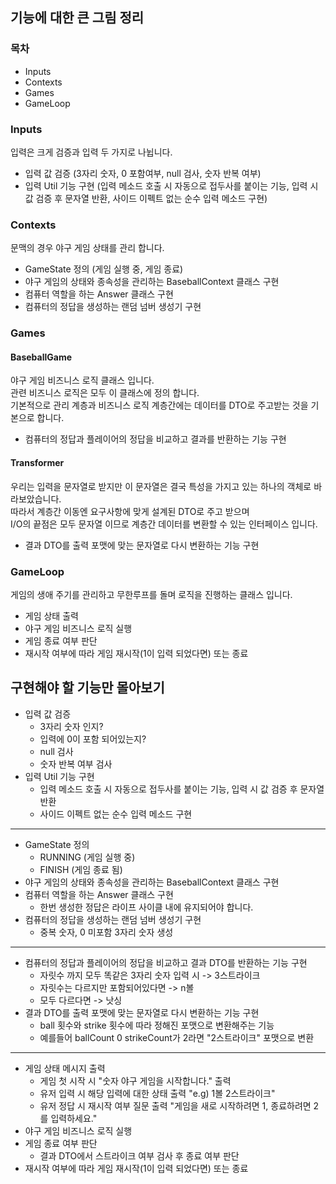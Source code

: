 ## 기능에 대한 큰 그림 정리
### 목차
- Inputs
- Contexts
- Games
- GameLoop

### Inputs
입력은 크게 검증과 입력 두 가지로 나뉩니다.

- 입력 값 검증 (3자리 숫자, 0 포함여부, null 검사, 숫자 반복 여부)
- 입력 Util 기능 구현 (입력 메소드 호출 시 자동으로 접두사를 붙이는 기능, 입력 시 값 검증 후 문자열 반환, 사이드 이펙트 없는 순수 입력 메소드 구현)

### Contexts
문맥의 경우 야구 게임 상태를 관리 합니다.
- GameState 정의 (게임 실행 중, 게임 종료)
- 야구 게임의 상태와 종속성을 관리하는 BaseballContext 클래스 구현
- 컴퓨터 역할을 하는 Answer 클래스 구현
- 컴퓨터의 정답을 생성하는 랜덤 넘버 생성기 구현

### Games
#### BaseballGame
야구 게임 비즈니스 로직 클래스 입니다.  
관련 비즈니스 로직은 모두 이 클래스에 정의 합니다.  
기본적으로 관리 계층과 비즈니스 로직 계층간에는 데이터를 DTO로 주고받는 것을 기본으로 합니다.
- 컴퓨터의 정답과 플레이어의 정답을 비교하고 결과를 반환하는 기능 구현

#### Transformer
우리는 입력을 문자열로 받지만 이 문자열은 결국 특성을 가지고 있는 하나의 객체로 바라보았습니다.  
따라서 계층간 이동엔 요구사항에 맞게 설계된 DTO로 주고 받으며  
I/O의 끝점은 모두 문자열 이므로 계층간 데이터를 변환할 수 있는 인터페이스 입니다.
- 결과 DTO를 출력 포맷에 맞는 문자열로 다시 변환하는 기능 구현

### GameLoop
게임의 생애 주기를 관리하고 무한루프를 돌며 로직을 진행하는 클래스 입니다.
- 게임 상태 출력
- 야구 게임 비즈니스 로직 실행
- 게임 종료 여부 판단
- 재시작 여부에 따라 게임 재시작(1이 입력 되었다면) 또는 종료

## 구현해야 할 기능만 몰아보기
- 입력 값 검증
    - 3자리 숫자 인지?
    - 입력에 0이 포함 되어있는지?
    - null 검사
    - 숫자 반복 여부 검사
- 입력 Util 기능 구현
    - 입력 메소드 호출 시 자동으로 접두사를 붙이는 기능, 입력 시 값 검증 후 문자열 반환
    - 사이드 이펙트 없는 순수 입력 메소드 구현
---
- GameState 정의
    - RUNNING (게임 실행 중)
    - FINISH (게임 종료 됨)
- 야구 게임의 상태와 종속성을 관리하는 BaseballContext 클래스 구현
- 컴퓨터 역할을 하는 Answer 클래스 구현
    - 한번 생성한 정답은 라이프 사이클 내에 유지되어야 합니다.
- 컴퓨터의 정답을 생성하는 랜덤 넘버 생성기 구현
    - 중복 숫자, 0 미포함 3자리 숫자 생성
---
- 컴퓨터의 정답과 플레이어의 정답을 비교하고 결과 DTO를 반환하는 기능 구현
    - 자릿수 까지 모두 똑같은 3자리 숫자 입력 시 -> 3스트라이크
    - 자릿수는 다르지만 포함되어있다면 -> n볼
    - 모두 다르다면 -> 낫싱
- 결과 DTO를 출력 포맷에 맞는 문자열로 다시 변환하는 기능 구현
    - ball 횟수와 strike 횟수에 따라 정해진 포맷으로 변환해주는 기능
    - 예를들어 ballCount 0 strikeCount가 2라면 "2스트라이크" 포맷으로 변환
---
- 게임 상태 메시지 출력
    - 게임 첫 시작 시 "숫자 야구 게임을 시작합니다." 출력
    - 유저 입력 시 해당 입력에 대한 상태 출력 "e.g) 1볼 2스트라이크"
    - 유저 정답 시 재시작 여부 질문 출력 "게임을 새로 시작하려면 1, 종료하려면 2를 입력하세요."
- 야구 게임 비즈니스 로직 실행
- 게임 종료 여부 판단
    - 결과 DTO에서 스트라이크 여부 검사 후 종료 여부 판단
- 재시작 여부에 따라 게임 재시작(1이 입력 되었다면) 또는 종료